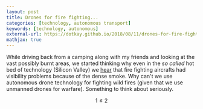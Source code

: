 ```yaml
---
layout: post
title: Drones for fire fighting...
categories: [technology, autonomous transport]
keywords: [technology, autonomous]
external-url: https://dotkay.github.io/2018/08/11/drones-for-fire-fighting
mathjax: true
---
```


While driving back from a camping along with my friends and looking at the vast possibly burnt areas, we started thinking why even in the _so called_ hot bed of technology (Silicon Valley) we [hear](https://www.mercurynews.com/2018/07/30/why-planes-cant-fight-shastas-deadly-carr-fire/) that fire fighting aircrafts had visibility problems because of the dense smoke. Why can't we use autonomous drone technology for fighting wild fires (given that we use unmanned drones for warfare). Something to think about seriously.

$$ 1 \leq 2 $$ 